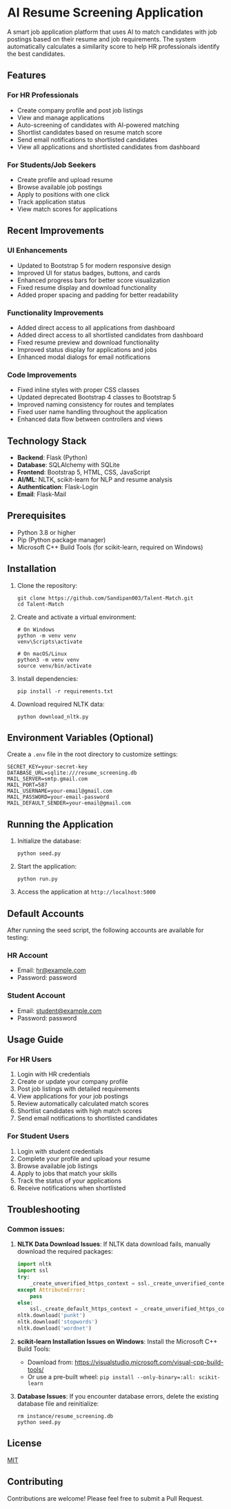 # AI Resume Screening Application

A smart job application platform that uses AI to match candidates with job postings based on their resume and job requirements. The system automatically calculates a similarity score to help HR professionals identify the best candidates.

## Features

### For HR Professionals
- Create company profile and post job listings
- View and manage applications
- Auto-screening of candidates with AI-powered matching
- Shortlist candidates based on resume match score
- Send email notifications to shortlisted candidates
- View all applications and shortlisted candidates from dashboard

### For Students/Job Seekers
- Create profile and upload resume
- Browse available job postings
- Apply to positions with one click
- Track application status
- View match scores for applications

## Recent Improvements

### UI Enhancements
- Updated to Bootstrap 5 for modern responsive design
- Improved UI for status badges, buttons, and cards
- Enhanced progress bars for better score visualization
- Fixed resume display and download functionality
- Added proper spacing and padding for better readability

### Functionality Improvements
- Added direct access to all applications from dashboard
- Added direct access to all shortlisted candidates from dashboard
- Fixed resume preview and download functionality
- Improved status display for applications and jobs
- Enhanced modal dialogs for email notifications

### Code Improvements
- Fixed inline styles with proper CSS classes
- Updated deprecated Bootstrap 4 classes to Bootstrap 5
- Improved naming consistency for routes and templates
- Fixed user name handling throughout the application
- Enhanced data flow between controllers and views

## Technology Stack

- **Backend**: Flask (Python)
- **Database**: SQLAlchemy with SQLite
- **Frontend**: Bootstrap 5, HTML, CSS, JavaScript
- **AI/ML**: NLTK, scikit-learn for NLP and resume analysis
- **Authentication**: Flask-Login
- **Email**: Flask-Mail

## Prerequisites

- Python 3.8 or higher
- Pip (Python package manager)
- Microsoft C++ Build Tools (for scikit-learn, required on Windows)

## Installation

1. Clone the repository:
   ```
   git clone https://github.com/Sandipan003/Talent-Match.git
   cd Talent-Match
   ```

2. Create and activate a virtual environment:
   ```
   # On Windows
   python -m venv venv
   venv\Scripts\activate

   # On macOS/Linux
   python3 -m venv venv
   source venv/bin/activate
   ```

3. Install dependencies:
   ```
   pip install -r requirements.txt
   ```

4. Download required NLTK data:
   ```
   python download_nltk.py
   ```

## Environment Variables (Optional)

Create a `.env` file in the root directory to customize settings:

```
SECRET_KEY=your-secret-key
DATABASE_URL=sqlite:///resume_screening.db
MAIL_SERVER=smtp.gmail.com
MAIL_PORT=587
MAIL_USERNAME=your-email@gmail.com
MAIL_PASSWORD=your-email-password
MAIL_DEFAULT_SENDER=your-email@gmail.com
```

## Running the Application

1. Initialize the database:
   ```
   python seed.py
   ```

2. Start the application:
   ```
   python run.py
   ```

3. Access the application at `http://localhost:5000`

## Default Accounts

After running the seed script, the following accounts are available for testing:

### HR Account
- Email: hr@example.com
- Password: password

### Student Account
- Email: student@example.com
- Password: password

## Usage Guide

### For HR Users

1. Login with HR credentials
2. Create or update your company profile
3. Post job listings with detailed requirements
4. View applications for your job postings
5. Review automatically calculated match scores
6. Shortlist candidates with high match scores
7. Send email notifications to shortlisted candidates

### For Student Users

1. Login with student credentials
2. Complete your profile and upload your resume
3. Browse available job listings
4. Apply to jobs that match your skills
5. Track the status of your applications
6. Receive notifications when shortlisted

## Troubleshooting

### Common issues:

1. **NLTK Data Download Issues**: If NLTK data download fails, manually download the required packages:
   ```python
   import nltk
   import ssl
   try:
       _create_unverified_https_context = ssl._create_unverified_context
   except AttributeError:
       pass
   else:
       ssl._create_default_https_context = _create_unverified_https_context
   nltk.download('punkt')
   nltk.download('stopwords')
   nltk.download('wordnet')
   ```

2. **scikit-learn Installation Issues on Windows**: Install the Microsoft C++ Build Tools:
   - Download from: https://visualstudio.microsoft.com/visual-cpp-build-tools/
   - Or use a pre-built wheel: `pip install --only-binary=:all: scikit-learn`

3. **Database Issues**: If you encounter database errors, delete the existing database file and reinitialize:
   ```
   rm instance/resume_screening.db
   python seed.py
   ```

## License

[MIT](LICENSE)

## Contributing

Contributions are welcome! Please feel free to submit a Pull Request. 
